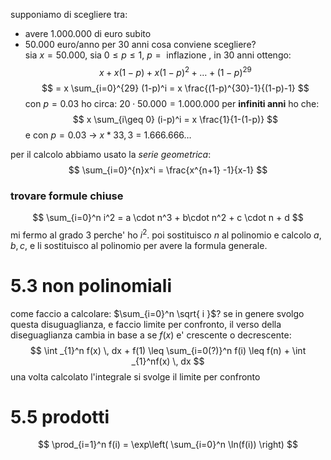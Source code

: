 supponiamo di scegliere tra:
* avere $1.000.000$ di euro subito
* $50.000$ euro/anno per 30 anni
cosa conviene scegliere?  
sia $x=50.000$, sia $0\leq p \leq 1$, $p=\text{ inflazione }$, in 30 anni ottengo:
$$
x + x(1-p) +x(1-p)^2 + \dots + (1-p)^{29}
$$
$$
= x \sum_{i=0}^{29} (1-p)^i = x \frac{(1-p)^{30}-1}{(1-p)-1}
$$
con $p=0.03$ ho circa: $20 \cdot 50.000 = 1.000.000$
per **infiniti anni** ho che:
$$
x \sum_{i\geq 0} (i-p)^i = x \frac{1}{1-(1-p)}
$$
e con $p=0.03$ -> $x * 33,3$ = $1.666.666\dots$

per il calcolo abbiamo usato la *serie geometrica*:
$$
\sum_{i=0}^{n}x^i = \frac{x^{n+1} -1}{x-1}
$$

### trovare formule chiuse
$$
\sum_{i=0}^n i^2 = a \cdot n^3 + b\cdot n^2 + c \cdot n + d
$$
mi fermo al grado $3$ perche' ho $i^2$.
poi sostituisco $n$ al polinomio e calcolo $a,b,c$, e li sostituisco al polinomio per avere la formula generale.

# 5.3 non polinomiali
come faccio a calcolare: $\sum_{i=0}^n \sqrt{ i }$?
se in genere svolgo questa disuguaglianza, e faccio limite per confronto, il verso della diseguaglianza cambia in base a se $f(x)$ e' crescente o decrescente:
$$
\int _{1}^n f(x) \, dx + f(1) \leq \sum_{i=0(?)}^n f(i) \leq f(n) + \int _{1}^nf(x) \, dx 
$$
una volta calcolato l'integrale si svolge il limite per confronto

# 5.5 prodotti
$$
\prod_{i=1}^n f(i) = \exp\left( \sum_{i=0}^n \ln(f(i)) \right)
$$